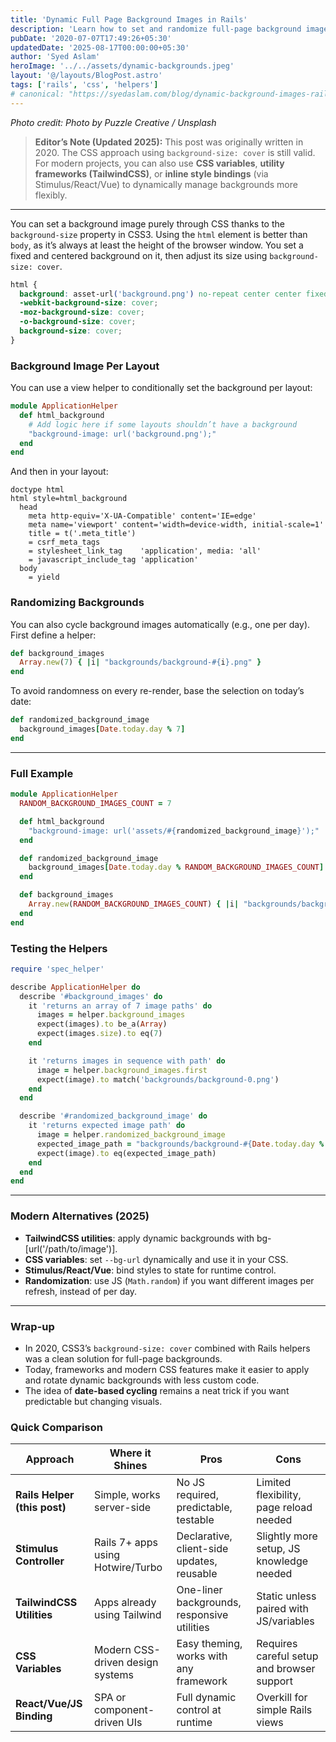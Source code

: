 ```yaml
---
title: 'Dynamic Full Page Background Images in Rails'
description: 'Learn how to set and randomize full-page background images in a Rails app using CSS3 and simple view helpers.'
pubDate: '2020-07-07T17:49:26+05:30'
updatedDate: '2025-08-17T00:00:00+05:30'
author: 'Syed Aslam'
heroImage: '../../assets/dynamic-backgrounds.jpeg'
layout: '@/layouts/BlogPost.astro'
tags: ['rails', 'css', 'helpers']
# canonical: "https://syedaslam.com/blog/dynamic-background-images-rails/"
---
```


_Photo credit: Photo by Puzzle Creative / Unsplash_

> **Editor’s Note (Updated 2025):**
> This post was originally written in 2020. The CSS approach using `background-size: cover` is still valid.
> For modern projects, you can also use **CSS variables**, **utility frameworks (TailwindCSS)**, or **inline style bindings** (via Stimulus/React/Vue) to dynamically manage backgrounds more flexibly.

---

You can set a background image purely through CSS thanks to the `background-size` property in CSS3. Using the `html` element is better than `body`, as it’s always at least the height of the browser window. You set a fixed and centered background on it, then adjust its size using `background-size: cover`.

```css
html {
  background: asset-url('background.png') no-repeat center center fixed;
  -webkit-background-size: cover;
  -moz-background-size: cover;
  -o-background-size: cover;
  background-size: cover;
}
```

### Background Image Per Layout

You can use a view helper to conditionally set the background per layout:

```ruby
module ApplicationHelper
  def html_background
    # Add logic here if some layouts shouldn’t have a background
    "background-image: url('background.png');"
  end
end
```

And then in your layout:

```haml
doctype html
html style=html_background
  head
    meta http-equiv='X-UA-Compatible' content='IE=edge'
    meta name='viewport' content='width=device-width, initial-scale=1'
    title = t('.meta_title')
    = csrf_meta_tags
    = stylesheet_link_tag    'application', media: 'all'
    = javascript_include_tag 'application'
  body
    = yield

```

### Randomizing Backgrounds

You can also cycle background images automatically (e.g., one per day). First define a helper:

```ruby
def background_images
  Array.new(7) { |i| "backgrounds/background-#{i}.png" }
end
```

To avoid randomness on every re-render, base the selection on today’s date:

```ruby
def randomized_background_image
  background_images[Date.today.day % 7]
end
```

---

### Full Example

```ruby
module ApplicationHelper
  RANDOM_BACKGROUND_IMAGES_COUNT = 7

  def html_background
    "background-image: url('assets/#{randomized_background_image}');"
  end

  def randomized_background_image
    background_images[Date.today.day % RANDOM_BACKGROUND_IMAGES_COUNT]
  end

  def background_images
    Array.new(RANDOM_BACKGROUND_IMAGES_COUNT) { |i| "backgrounds/background-#{i}.png" }
  end
end
```

### Testing the Helpers

```ruby
require 'spec_helper'

describe ApplicationHelper do
  describe '#background_images' do
    it 'returns an array of 7 image paths' do
      images = helper.background_images
      expect(images).to be_a(Array)
      expect(images.size).to eq(7)
    end

    it 'returns images in sequence with path' do
      image = helper.background_images.first
      expect(image).to match('backgrounds/background-0.png')
    end
  end

  describe '#randomized_background_image' do
    it 'returns expected image path' do
      image = helper.randomized_background_image
      expected_image_path = "backgrounds/background-#{Date.today.day % 7}.png"
      expect(image).to eq(expected_image_path)
    end
  end
end
```

---

### Modern Alternatives (2025)

- **TailwindCSS utilities**: apply dynamic backgrounds with bg-[url('/path/to/image')].
- **CSS variables**: set `--bg-url` dynamically and use it in your CSS.
- **Stimulus/React/Vue**: bind styles to state for runtime control.
- **Randomization**: use JS (`Math.random`) if you want different images per refresh, instead of per day.

---

### Wrap-up

- In 2020, CSS3’s `background-size: cover` combined with Rails helpers was a clean solution for full-page backgrounds.
- Today, frameworks and modern CSS features make it easier to apply and rotate dynamic backgrounds with less custom code.
- The idea of **date-based cycling** remains a neat trick if you want predictable but changing visuals.

### Quick Comparison

| Approach                     | Where it Shines                   | Pros                                        | Cons                                       |
| ---------------------------- | --------------------------------- | ------------------------------------------- | ------------------------------------------ |
| **Rails Helper (this post)** | Simple, works server-side         | No JS required, predictable, testable       | Limited flexibility, page reload needed    |
| **Stimulus Controller**      | Rails 7+ apps using Hotwire/Turbo | Declarative, client-side updates, reusable  | Slightly more setup, JS knowledge needed   |
| **TailwindCSS Utilities**    | Apps already using Tailwind       | One-liner backgrounds, responsive utilities | Static unless paired with JS/variables     |
| **CSS Variables**            | Modern CSS-driven design systems  | Easy theming, works with any framework      | Requires careful setup and browser support |
| **React/Vue/JS Binding**     | SPA or component-driven UIs       | Full dynamic control at runtime             | Overkill for simple Rails views            |

